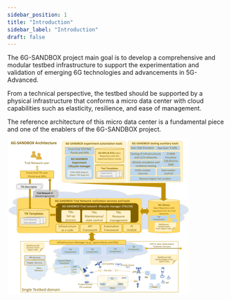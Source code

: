 ```yaml
---
sidebar_position: 1
title: "Introduction"
sidebar_label: "Introduction"
draft: false
---
```


The 6G-SANDBOX project main goal is to develop a comprehensive and modular testbed infrastructure to support the experimentation and validation of emerging 6G technologies and advancements in 5G-Advanced.

From a technical perspective, the testbed should be supported by a physical infrastructure that conforms a micro data center with cloud capabilities such as elasticity, resilience, and ease of management.

The reference architecture of this micro data center is a fundamental piece and one of the enablers of the 6G-SANDBOX project.

![sites](../../static/img/6g-sandbox-sites/sites.png)
